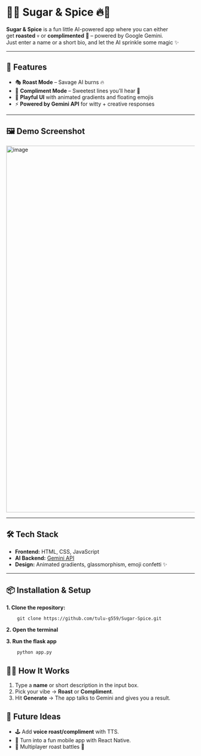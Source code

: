 # 🍭🔥 Sugar & Spice 🔥🍭

**Sugar & Spice** is a fun little AI-powered app where you can either  
get **roasted** 💀 or **complimented** 💖 – powered by Google Gemini.  
Just enter a name or a short bio, and let the AI sprinkle some magic ✨  

---

## 🚀 Features
- 🎭 **Roast Mode** – Savage AI burns 🔥  
- 🌸 **Compliment Mode** – Sweetest lines you’ll hear 🍬  
- 🎨 **Playful UI** with animated gradients and floating emojis  
- ⚡ **Powered by Gemini API** for witty + creative responses  

---

## 🖼️ Demo Screenshot
<img width="1918" height="978" alt="image" src="https://github.com/user-attachments/assets/f95446bb-ab8b-4078-bf9f-f6c8074ebf3f" />

---

## 🛠️ Tech Stack
- **Frontend:** HTML, CSS, JavaScript  
- **AI Backend:** [Gemini API](https://ai.google.dev/)  
- **Design:** Animated gradients, glassmorphism, emoji confetti ✨  

---

## 📦 Installation & Setup

**1. Clone the repository:**
```
    git clone https://github.com/tulu-g559/Sugar-Spice.git
```
**2. Open the terminal**

**3. Run the flask app**
```
    python app.py
```


🧑‍💻 How It Works
------------------

1.  Type a **name** or short description in the input box.
2.  Pick your vibe → **Roast** or **Compliment**.
3.  Hit **Generate** → The app talks to Gemini and gives you a result.
    

🌟 Future Ideas
---------------

*   🕹️ Add **voice roast/compliment** with TTS.
*   📱 Turn into a fun mobile app with React Native.
*   🎉 Multiplayer roast battles 🤺
